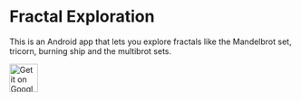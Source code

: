# Fractal Exploration
This is an Android app that lets you explore fractals like the Mandelbrot set, tricorn, burning ship and the multibrot sets.

<a href="https://play.google.com/store/apps/details?id=com.teinvdlugt.android.fractals&utm_source=global_co&utm_medium=prtnr&utm_content=Mar2515&utm_campaign=PartBadge&pcampaignid=MKT-AC-global-none-all-co-pr-py-PartBadges-Oct1515-1"><img height="50" alt="Get it on Google Play" src="https://play.google.com/intl/en_us/badges/images/apps/en-play-badge.png" /></a>

